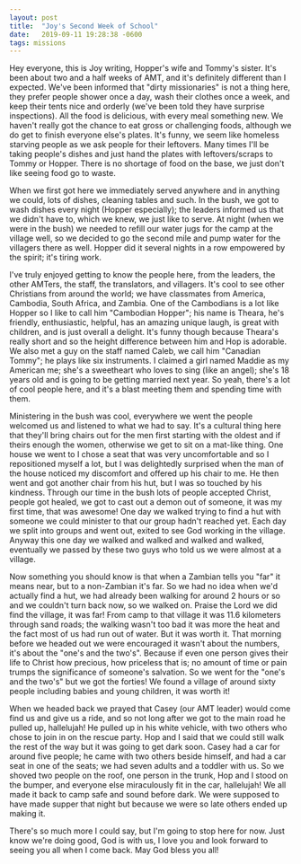 ```yaml
---
layout: post
title:  "Joy's Second Week of School"
date:   2019-09-11 19:28:38 -0600
tags: missions
---
```

Hey everyone, this is Joy writing, Hopper's wife and Tommy's sister. It's been about two and a half weeks of AMT, and it's definitely different than I expected. We've been informed that "dirty missionaries" is not a thing here, they prefer people shower once a day, wash their clothes once a week, and keep their tents nice and orderly (we've been told they have surprise inspections). All the food is delicious, with every meal something new. We haven't really got the chance to eat gross or challenging foods, although we do get to finish everyone else's plates. It's funny, we seem like homeless starving people as we ask people for their leftovers. Many times I'll be taking people's dishes and just hand the plates with leftovers/scraps to Tommy or Hopper. There is no shortage of food on the base, we just don't like seeing food go to waste.

When we first got here we immediately served anywhere and in anything we could, lots of dishes, cleaning tables and such. In the bush, we got to wash dishes every night (Hopper especially); the leaders informed us that we didn't have to, which we knew, we just like to serve. At night (when we were in the bush) we needed to refill our water jugs for the camp at the village well, so we decided to go the second mile and pump water for the villagers there as well. Hopper did it several nights in a row empowered by the spirit; it's tiring work. 

I've truly enjoyed getting to know the people here, from the leaders, the other AMTers, the staff, the translators, and villagers. It's cool to see other Christians from around the world; we have classmates from America, Cambodia, South Africa, and Zambia. One of the Cambodians is a lot like Hopper so I like to call him "Cambodian Hopper"; his name is Theara, he's friendly, enthusiastic, helpful, has an amazing unique laugh, is great with children, and is just overall a delight. It's funny though because Theara's really short and so the height difference between him and Hop is adorable. We also met a guy on the staff named Caleb, we call him "Canadian Tommy"; he plays like six instruments. I claimed a girl named Maddie as my American me; she's a sweetheart who loves to sing (like an angel); she's 18 years old and is going to be getting married next year. So yeah, there's a lot of cool people here, and it's a blast meeting them and spending time with them.

Ministering in the bush was cool, everywhere we went the people welcomed us and listened to what we had to say.  It's a cultural thing here that they'll bring chairs out for the men first starting with the oldest and if theirs enough the women, otherwise we get to sit on a mat-like thing. One house we went to I chose a seat that was very uncomfortable and so I repositioned myself a lot, but I was delightedly surprised when the man of the house noticed my discomfort and offered up his chair to me. He then went and got another chair from his hut, but I was so touched by his kindness. Through our time in the bush lots of people accepted Christ, people got healed, we got to cast out a demon out of someone, it was my first time, that was awesome! One day we walked trying to find a hut with someone we could minister to that our group hadn't reached yet. Each day we split into groups and went out, exited to see God working in the village. Anyway this one day we walked and walked and walked and walked, eventually we passed by these two guys who told us we were almost at a village.

Now something you should know is that when a Zambian tells you "far" it means near, but to a non-Zambian it's far. So we had no idea when we'd actually find a hut, we had already been walking for around 2 hours or so and we couldn't turn back now, so we walked on. Praise the Lord we did find the village, it was far! From camp to that village it was 11.6 kilometers through sand roads; the walking wasn't too bad it was more the heat and the fact most of us had run out of water. But it was worth it. That morning before we headed out we were encouraged it wasn't about the numbers, it's about the "one's and the two's". Because if even one person gives their life to Christ how precious, how priceless that is; no amount of time or pain trumps the significance of someone's salvation. So we went for the "one's and the two's" but we got the forties! We found a village of around sixty people including babies and young children, it was worth it!

When we headed back we prayed that Casey (our AMT leader) would come find us and give us a ride, and so not long after we got to the main road he pulled up, hallelujah! He pulled up in his white vehicle, with two others who chose to join in on the rescue party. Hop and I said that we could still walk the rest of the way but it was going to get dark soon. Casey had a car for around five people; he came with two others beside himself, and had a car seat in one of the seats; we had seven adults and a toddler with us. So we shoved two people on the roof, one person in the trunk, Hop and I stood on the bumper, and everyone else miraculously fit in the car, hallelujah! We all made it back to camp safe and sound before dark. We were supposed to have made supper that night but because we were so late others ended up making it.

There's so much more I could say, but I'm going to stop here for now. Just know we're doing good, God is with us, I love you and look forward to seeing you all when I come back. May God bless you all!
